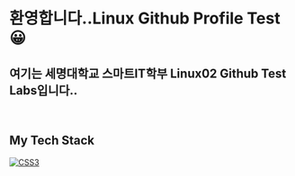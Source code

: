 ### <h1>환영합니다..Linux Github Profile Test😀 </h1>
<h2>여기는 세명대학교 스마트IT학부 Linux02 Github Test Labs입니다..</h2>
<p>
</p>
<br />
<h2> My Tech Stack </h2>
<a href = "https://www.w3schools.com/html"><img alt="CSS3"
src="https://img.shields.io/badge/CSS3-1572B6?style=for-the-badge&logo=CSS3&logoColor=while" />
</a>

